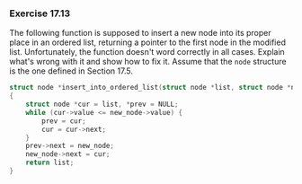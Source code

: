 ### Exercise 17.13

The following function is supposed to insert a new node into its proper place in
an ordered list, returning a pointer to the first node in the modified list.
Unfortunately, the function doesn't word correctly in all cases. Explain what's
wrong with it and show how to fix it. Assume that the `node` structure is the
one defined in Section 17.5.

```c
struct node *insert_into_ordered_list(struct node *list, struct node *new_node)
{
    struct node *cur = list, *prev = NULL;
    while (cur->value <= new_node->value) {
        prev = cur;
        cur = cur->next;
    }
    prev->next = new_node;
    new_node->next = cur;
    return list;
}
```
